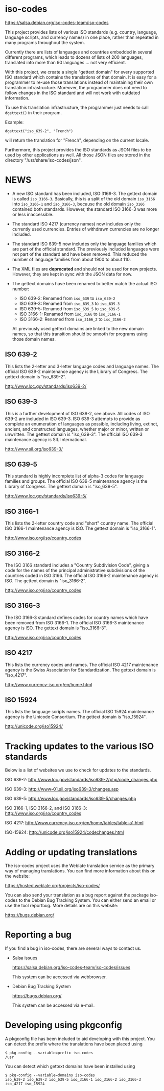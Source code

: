 # iso-codes

https://salsa.debian.org/iso-codes-team/iso-codes

This project provides lists of various ISO standards (e.g. country,
language, language scripts, and currency names) in one place, rather
than repeated in many programs throughout the system.

Currently there are lists of languages and countries embedded in
several different programs, which leads to dozens of lists of
200 languages, translated into more than 90 languages ... not
very efficient.

With this project, we create a single "gettext domain" for every
supported ISO standard which contains the translations of
that domain. It is easy for a programmer to re-use those
translations instead of maintaining their own translation
infrastructure. Moreover, the programmer does not need to follow
changes in the ISO standard and will not work with outdated
information.

To use this translation infrastructure, the programmer just needs
to call `dgettext()` in their program.

Example:

```
dgettext("iso_639-2", "French")
```

will return the translation for "French", depending on the
current locale.

Furthermore, this project provides the ISO standards as JSON files
to be used by other applications as well. All those JSON files
are stored in the directory "/usr/share/iso-codes/json".


# NEWS

* A new ISO standard has been included, ISO 3166-3. The gettext
  domain is called `iso_3166-3`. Basically, this is a split of the
  old domain `iso_3166` into `iso_3166-1` and `iso_3166-3`, because
  the old domain `iso_3166` contained both standards. However, the
  standard ISO 3166-3 was more or less inaccessible.
* The standard ISO 4217 (currency names) now includes only the
  currently used currencies. Entries of withdrawn currencies are
  no longer included.
* The standard ISO 639-5 now includes only the language families
  which are part of the official standard. The previously
  included languages were not part of the standard and have been
  removed. This reduced the number of language families from
  about 1900 to about 110.
* The XML files are **deprecated** and should not be used for new
  projects. However, they are kept in sync with the JSON data
  for now.
* The gettext domains have been renamed to better match the
  actual ISO number:
  - ISO 639-2: Renamed from `iso_639` to `iso_639-2`
  - ISO 639-3: Renamed from `iso_639_3` to `iso_639-3`
  - ISO 639-5: Renamed from `iso_639_5` to `iso_639-5`
  - ISO 3166-1: Renamed from `iso_3166` to `iso_3166-1`
  - ISO 3166-2: Renamed from `iso_3166_2` to `iso_3166-2`

  All previously used gettext domains are linked to the new
  domain names, so that this transition should be smooth for
  programs using those domain names.


## ISO 639-2

This lists the 2-letter and 3-letter language codes and language
names. The official ISO 639-2 maintenance agency is the Library of
Congress. The gettext domain is "iso_639-2".

<http://www.loc.gov/standards/iso639-2/>


## ISO 639-3

This is a further development of ISO 639-2, see above. All codes
of ISO 639-2 are included in ISO 639-3. ISO 639-3 attempts to
provide as complete an enumeration of languages as possible,
including living, extinct, ancient, and constructed languages,
whether major or minor, written or unwritten. The gettext
domain is "iso_639-3". The official ISO 639-3 maintenance agency
is SIL International.

<http://www.sil.org/iso639-3/>


## ISO 639-5

This standard is highly incomplete list of alpha-3 codes
for language families and groups. The official ISO 639-5 maintenance
agency is the Library of Congress. The gettext domain is "iso_639-5".

<http://www.loc.gov/standards/iso639-5/>


## ISO 3166-1

This lists the 2-letter country code and "short" country name. The
official ISO 3166-1 maintenance agency is ISO. The gettext domain is
"iso_3166-1".

<http://www.iso.org/iso/country_codes>


## ISO 3166-2

The ISO 3166 standard includes a "Country Subdivision Code",
giving a code for the names of the principal administrative
subdivisions of the countries coded in ISO 3166. The official
ISO 3166-2 maintenance agency is ISO. The gettext domain is
"iso_3166-2".

<http://www.iso.org/iso/country_codes>


## ISO 3166-3

The ISO 3166-3 standard defines codes for country names which
have been removed from ISO 3166-1. The official ISO 3166-3
maintenance agency is ISO. The gettext domain is "iso_3166-3".

<http://www.iso.org/iso/country_codes>


## ISO 4217

This lists the currency codes and names. The official ISO 4217
maintenance agency is the Swiss Association for Standardization.
The gettext domain is "iso_4217".

<http://www.currency-iso.org/en/home.html>


## ISO 15924

This lists the language scripts names. The official ISO 15924
maintenance agency is the Unicode Consortium. The gettext
domain is "iso_15924".

<http://unicode.org/iso15924/>


# Tracking updates to the various ISO standards

Below is a list of websites we use to check for updates to the
standards.

ISO 639-2:
<http://www.loc.gov/standards/iso639-2/php/code_changes.php>

ISO 639-3:
<http://www-01.sil.org/iso639-3/changes.asp>

ISO 639-5:
<http://www.loc.gov/standards/iso639-5/changes.php>

ISO 3166-1, ISO 3166-2, and ISO 3166-3:
<http://www.iso.org/iso/country_codes>

ISO 4217:
<http://www.currency-iso.org/en/home/tables/table-a1.html>

ISO-15924:
<http://unicode.org/iso15924/codechanges.html>


# Adding or updating translations

The iso-codes project uses the Weblate translation service
as the primary way of managing translations.
You can find more information about this on the website:

<https://hosted.weblate.org/projects/iso-codes/>

You can also send your translation as a bug report against the package
iso-codes to the Debian Bug Tracking System. You can either send an email
or use the tool reportbug. More details are on this website:

<https://bugs.debian.org/>


# Reporting a bug

If you find a bug in iso-codes, there are several ways to contact us.

* Salsa issues

  <https://salsa.debian.org/iso-codes-team/iso-codes/issues>

  This system can be accessed via webbrowser.
* Debian Bug Tracking System

  <https://bugs.debian.org/>

  This system can be accessed via e-mail.


# Developing using pkgconfig

A pkgconfig file has been included to aid developing with this
project. You can detect the prefix where the translations have
been placed using

```
$ pkg-config --variable=prefix iso-codes
/usr
```

You can detect which gettext domains have been installed using

```
$ pkg-config --variable=domains iso-codes
iso_639-2 iso_639-3 iso_639-5 iso_3166-1 iso_3166-2 iso_3166-3 iso_4217 iso_15924
```
